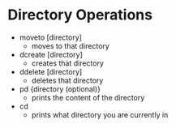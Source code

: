 # Directory Operations

- moveto [directory]
    - moves to that directory
- dcreate [directory]
    - creates that directory
- ddelete [directory]
     - deletes that directory
- pd {directory (optional)}
     - prints the content of the directory
- cd
    - prints what directory you are currently in